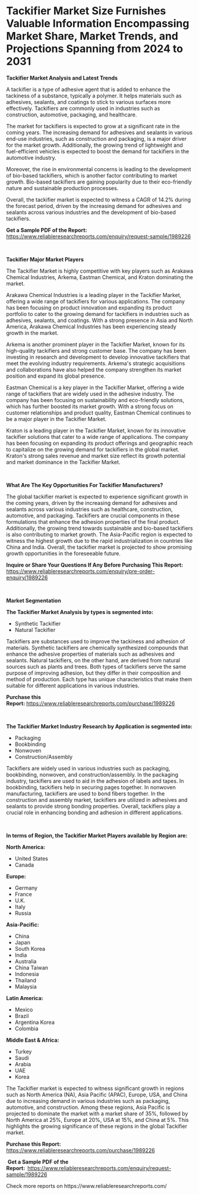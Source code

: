 <p><h1>Tackifier Market Size Furnishes Valuable Information Encompassing Market Share, Market Trends, and Projections Spanning from 2024 to 2031</h1></p><p><strong>Tackifier Market Analysis and Latest Trends</strong></p>
<p><p>A tackifier is a type of adhesive agent that is added to enhance the tackiness of a substance, typically a polymer. It helps materials such as adhesives, sealants, and coatings to stick to various surfaces more effectively. Tackifiers are commonly used in industries such as construction, automotive, packaging, and healthcare.</p><p>The market for tackifiers is expected to grow at a significant rate in the coming years. The increasing demand for adhesives and sealants in various end-use industries, such as construction and packaging, is a major driver for the market growth. Additionally, the growing trend of lightweight and fuel-efficient vehicles is expected to boost the demand for tackifiers in the automotive industry.</p><p>Moreover, the rise in environmental concerns is leading to the development of bio-based tackifiers, which is another factor contributing to market growth. Bio-based tackifiers are gaining popularity due to their eco-friendly nature and sustainable production processes.</p><p>Overall, the tackifier market is expected to witness a CAGR of 14.2% during the forecast period, driven by the increasing demand for adhesives and sealants across various industries and the development of bio-based tackifiers.</p></p>
<p><strong>Get a Sample PDF of the Report:&nbsp;</strong> <a href="https://www.reliableresearchreports.com/enquiry/request-sample/1989226">https://www.reliableresearchreports.com/enquiry/request-sample/1989226</a></p>
<p>&nbsp;</p>
<p><strong>Tackifier Major Market Players</strong></p>
<p><p>The Tackifier Market is highly competitive with key players such as Arakawa Chemical Industries, Arkema, Eastman Chemical, and Kraton dominating the market. </p><p>Arakawa Chemical Industries is a leading player in the Tackifier Market, offering a wide range of tackifiers for various applications. The company has been focusing on product innovation and expanding its product portfolio to cater to the growing demand for tackifiers in industries such as adhesives, sealants, and coatings. With a strong presence in Asia and North America, Arakawa Chemical Industries has been experiencing steady growth in the market.</p><p>Arkema is another prominent player in the Tackifier Market, known for its high-quality tackifiers and strong customer base. The company has been investing in research and development to develop innovative tackifiers that meet the evolving industry requirements. Arkema's strategic acquisitions and collaborations have also helped the company strengthen its market position and expand its global presence.</p><p>Eastman Chemical is a key player in the Tackifier Market, offering a wide range of tackifiers that are widely used in the adhesive industry. The company has been focusing on sustainability and eco-friendly solutions, which has further boosted its market growth. With a strong focus on customer relationships and product quality, Eastman Chemical continues to be a major player in the Tackifier Market.</p><p>Kraton is a leading player in the Tackifier Market, known for its innovative tackifier solutions that cater to a wide range of applications. The company has been focusing on expanding its product offerings and geographic reach to capitalize on the growing demand for tackifiers in the global market. Kraton's strong sales revenue and market size reflect its growth potential and market dominance in the Tackifier Market.</p></p>
<p>&nbsp;</p>
<p><strong>What Are The Key Opportunities For Tackifier Manufacturers?</strong></p>
<p><p>The global tackifier market is expected to experience significant growth in the coming years, driven by the increasing demand for adhesives and sealants across various industries such as healthcare, construction, automotive, and packaging. Tackifiers are crucial components in these formulations that enhance the adhesion properties of the final product. Additionally, the growing trend towards sustainable and bio-based tackifiers is also contributing to market growth. The Asia-Pacific region is expected to witness the highest growth due to the rapid industrialization in countries like China and India. Overall, the tackifier market is projected to show promising growth opportunities in the foreseeable future.</p></p>
<p><strong>Inquire or Share Your Questions If Any Before Purchasing This Report:</strong> <a href="https://www.reliableresearchreports.com/enquiry/pre-order-enquiry/1989226">https://www.reliableresearchreports.com/enquiry/pre-order-enquiry/1989226</a></p>
<p>&nbsp;</p>
<p><strong>Market Segmentation</strong></p>
<p><strong>The Tackifier Market Analysis by types is segmented into:</strong></p>
<p><ul><li>Synthetic Tackifier</li><li>Natural Tackifier</li></ul></p>
<p><p>Tackifiers are substances used to improve the tackiness and adhesion of materials. Synthetic tackifiers are chemically synthesized compounds that enhance the adhesive properties of materials such as adhesives and sealants. Natural tackifiers, on the other hand, are derived from natural sources such as plants and trees. Both types of tackifiers serve the same purpose of improving adhesion, but they differ in their composition and method of production. Each type has unique characteristics that make them suitable for different applications in various industries.</p></p>
<p><strong>Purchase this Report:&nbsp;</strong><a href="https://www.reliableresearchreports.com/purchase/1989226">https://www.reliableresearchreports.com/purchase/1989226</a></p>
<p>&nbsp;</p>
<p><strong>The Tackifier Market Industry Research by Application is segmented into:</strong></p>
<p><ul><li>Packaging</li><li>Bookbinding</li><li>Nonwoven</li><li>Construction/Assembly</li></ul></p>
<p><p>Tackifiers are widely used in various industries such as packaging, bookbinding, nonwoven, and construction/assembly. In the packaging industry, tackifiers are used to aid in the adhesion of labels and tapes. In bookbinding, tackifiers help in securing pages together. In nonwoven manufacturing, tackifiers are used to bond fibers together. In the construction and assembly market, tackifiers are utilized in adhesives and sealants to provide strong bonding properties. Overall, tackifiers play a crucial role in enhancing bonding and adhesion in different applications.</p></p>
<p>&nbsp;</p>
<p><strong>In terms of Region, the Tackifier Market Players available by Region are:</strong></p>
<p>
    <p> <strong> North America: </strong>
        <ul>
            <li>United States</li>
            <li>Canada</li>
        </ul>
        </p> 
    <p> <strong> Europe: </strong>
        <ul>
            <li>Germany</li>
            <li>France</li>
            <li>U.K.</li>
            <li>Italy</li>
            <li>Russia</li>
        </ul>
        </p> 
    <p> <strong> Asia-Pacific: </strong>
        <ul>
            <li>China</li>
            <li>Japan</li>
            <li>South Korea</li>
            <li>India</li>
            <li>Australia</li>
            <li>China Taiwan</li>
            <li>Indonesia</li>
            <li>Thailand</li>
            <li>Malaysia</li>
        </ul>
        </p> 
    <p> <strong> Latin America: </strong>
        <ul>
            <li>Mexico</li>
            <li>Brazil</li>
            <li>Argentina Korea</li>
            <li>Colombia</li>
        </ul>
        </p> 
    <p> <strong> Middle East & Africa: </strong>
        <ul>
            <li>Turkey</li>
            <li>Saudi</li>
            <li>Arabia</li>
            <li>UAE</li>
            <li>Korea</li>
        </ul>
    </p>
    </p>
<p><p>The Tackifier market is expected to witness significant growth in regions such as North America (NA), Asia Pacific (APAC), Europe, USA, and China due to increasing demand in various industries such as packaging, automotive, and construction. Among these regions, Asia Pacific is projected to dominate the market with a market share of 35%, followed by North America at 25%, Europe at 20%, USA at 15%, and China at 5%. This highlights the growing significance of these regions in the global Tackifier market.</p></p>
<p><strong>Purchase this Report: </strong><a href="https://www.reliableresearchreports.com/purchase/1989226">https://www.reliableresearchreports.com/purchase/1989226</a></p>
<p>&nbsp;<strong>Get a Sample PDF of the Report:&nbsp;&nbsp;</strong><a href="https://www.reliableresearchreports.com/enquiry/request-sample/1989226">https://www.reliableresearchreports.com/enquiry/request-sample/1989226</a></p>
<p><strong></strong></p>
<p>Check more reports on https://www.reliableresearchreports.com/</p>